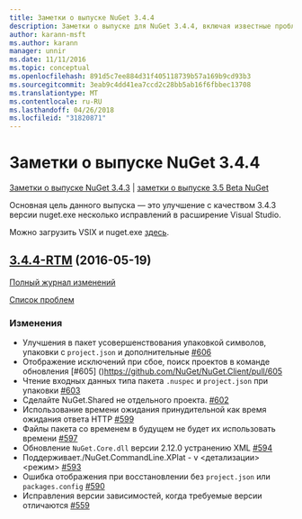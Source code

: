 ```yaml
---
title: Заметки о выпуске NuGet 3.4.4
description: Заметки о выпуске для NuGet 3.4.4, включая известные проблемы, исправленные ошибки, добавленные функции и DCR.
author: karann-msft
ms.author: karann
manager: unnir
ms.date: 11/11/2016
ms.topic: conceptual
ms.openlocfilehash: 891d5c7ee884d31f405118739b57a169b9cd93b3
ms.sourcegitcommit: 3eab9c4dd41ea7ccd2c28bb5ab16f6fbbec13708
ms.translationtype: MT
ms.contentlocale: ru-RU
ms.lasthandoff: 04/26/2018
ms.locfileid: "31820871"
---
```

# <a name="nuget-344-release-notes"></a>Заметки о выпуске NuGet 3.4.4

[Заметки о выпуске NuGet 3.4.3](../release-notes/nuget-3.4.3.md) | [заметки о выпуске 3.5 Beta NuGet](../release-notes/nuget-3.5-Beta.md)

Основная цель данного выпуска — это улучшение с качеством 3.4.3 версии nuget.exe несколько исправлений в расширение Visual Studio.

Можно загрузить VSIX и nuget.exe [здесь](https://dist.nuget.org/index.html).

## <a name="344-rtmhttpsgithubcomnugetnugetclienttree344-rtm-2016-05-19"></a>[3.4.4-RTM](https://github.com/NuGet/NuGet.Client/tree/3.4.4-rtm) (2016-05-19)

[Полный журнал изменений](https://github.com/NuGet/NuGet.Client/compare/3.5.0-beta-final...3.4.4-rtm)

[Список проблем](https://github.com/NuGet/Home/issues?q=is%3Aissue+milestone%3A3.4.4+is%3Aclosed)

### <a name="changes"></a>Изменения

- Улучшения в пакет усовершенствования упаковкой символов, упаковки с `project.json` и дополнительные [ \#606](https://github.com/NuGet/NuGet.Client/pull/606)
- Отображение исключений при сбое, поиск проектов в команде обновления [\#605] ()https://github.com/NuGet/NuGet.Client/pull/605
- Чтение входных данных типа пакета `.nuspec` и `project.json` при упаковки [ \#603](https://github.com/NuGet/NuGet.Client/pull/603)
- Сделайте NuGet.Shared не отдельного проекта. [\#602](https://github.com/NuGet/NuGet.Client/pull/602)
- Использование времени ожидания принудительной как время ожидания ответа HTTP [ \#599](https://github.com/NuGet/NuGet.Client/pull/599)
- Файлы пакета со временем в будущем не будет их использовать времени [ \#597](https://github.com/NuGet/NuGet.Client/pull/597)
- Обновление `NuGet.Core.dll` версии 2.12.0 устранению XML [ \#594](https://github.com/NuGet/NuGet.Client/pull/594)
- Поддерживает./NuGet.CommandLine.XPlat - v \<детализации\> \<режим\> [ \#593](https://github.com/NuGet/NuGet.Client/pull/593)
- Ошибка отображения при восстановлении без `project.json` или `packages.config` [ \#590](https://github.com/NuGet/NuGet.Client/pull/590)
- Исправления версии зависимостей, когда требуемые версии отличаются [ \#559](https://github.com/NuGet/NuGet.Client/pull/559)